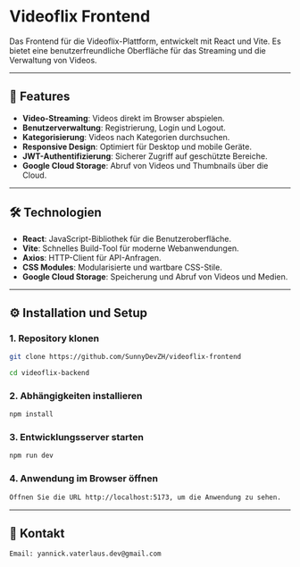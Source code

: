 # Videoflix Frontend

Das Frontend für die Videoflix-Plattform, entwickelt mit React und Vite. Es bietet eine benutzerfreundliche Oberfläche für das Streaming und die Verwaltung von Videos.

---

## 🚀 Features

- **Video-Streaming**: Videos direkt im Browser abspielen.
- **Benutzerverwaltung**: Registrierung, Login und Logout.
- **Kategorisierung**: Videos nach Kategorien durchsuchen.
- **Responsive Design**: Optimiert für Desktop und mobile Geräte.
- **JWT-Authentifizierung**: Sicherer Zugriff auf geschützte Bereiche.
- **Google Cloud Storage**: Abruf von Videos und Thumbnails über die Cloud.

---

## 🛠️ Technologien

- **React**: JavaScript-Bibliothek für die Benutzeroberfläche.
- **Vite**: Schnelles Build-Tool für moderne Webanwendungen.
- **Axios**: HTTP-Client für API-Anfragen.
- **CSS Modules**: Modularisierte und wartbare CSS-Stile.
- **Google Cloud Storage**: Speicherung und Abruf von Videos und Medien.

---

## ⚙️ Installation und Setup

### 1. Repository klonen
```bash
git clone https://github.com/SunnyDevZH/videoflix-frontend
```
```bash
cd videoflix-backend
```

### 2. Abhängigkeiten installieren
```bash
npm install
```

### 3. Entwicklungsserver starten
```bash
npm run dev
```

### 4. Anwendung im Browser öffnen
```bash
Öffnen Sie die URL http://localhost:5173, um die Anwendung zu sehen.
```

---

## 📧 Kontakt
```bash
Email: yannick.vaterlaus.dev@gmail.com
```

